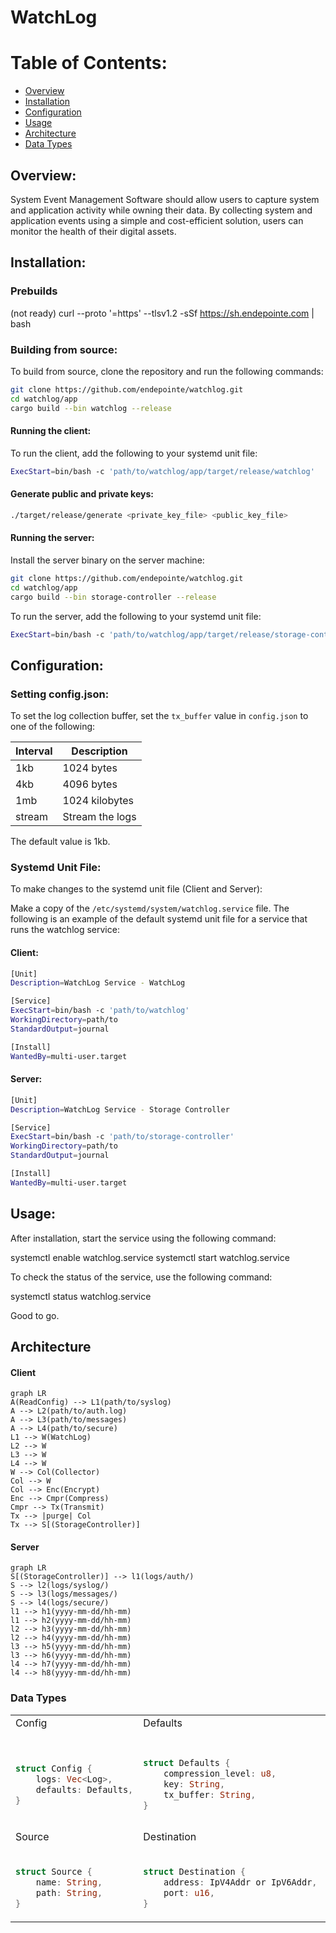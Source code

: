 


# WatchLog

# Table of Contents:

- [Overview](#overview)
- [Installation](#installation)
- [Configuration](#configuration)
- [Usage](#usage)
- [Architecture](#architecture)
- [Data Types](#data-types)

## Overview:
System Event Management Software should allow users to capture system and application activity while owning their data. By collecting system and application events using a simple and cost-efficient solution, users can monitor the health of their digital assets.

## Installation:

### Prebuilds
(not ready) curl --proto '=https' --tlsv1.2 -sSf https://sh.endepointe.com | bash

### Building from source:
To build from source, clone the repository and run the following commands:

```bash
git clone https://github.com/endepointe/watchlog.git
cd watchlog/app
cargo build --bin watchlog --release
```

#### Running the client:

To run the client, add the following to your systemd unit file:

```bash
ExecStart=bin/bash -c 'path/to/watchlog/app/target/release/watchlog'
```

#### Generate public and private keys:

```bash
./target/release/generate <private_key_file> <public_key_file>
```

#### Running the server:

Install the server binary on the server machine:

```bash
git clone https://github.com/endepointe/watchlog.git
cd watchlog/app
cargo build --bin storage-controller --release
```

To run the server, add the following to your systemd unit file:

```bash
ExecStart=bin/bash -c 'path/to/watchlog/app/target/release/storage-controller'
```

## Configuration:

### Setting config.json:
To set the log collection buffer, set the ```tx_buffer``` value in `config.json` to one of the following:

| Interval | Description |
| --- | --- |
| 1kb | 1024 bytes |
| 4kb | 4096 bytes |
| 1mb | 1024 kilobytes |
| stream | Stream the logs |

The default value is 1kb.


### Systemd Unit File:

To make changes to the systemd unit file (Client and Server):

Make a copy of the `/etc/systemd/system/watchlog.service` file. The following is an example of the default systemd unit file for a service that runs the watchlog service:


#### Client:
```bash
[Unit]
Description=WatchLog Service - WatchLog

[Service]
ExecStart=bin/bash -c 'path/to/watchlog'
WorkingDirectory=path/to
StandardOutput=journal

[Install]
WantedBy=multi-user.target
```

#### Server:
```bash
[Unit]
Description=WatchLog Service - Storage Controller

[Service]
ExecStart=bin/bash -c 'path/to/storage-controller'
WorkingDirectory=path/to
StandardOutput=journal

[Install]
WantedBy=multi-user.target
```

## Usage:
After installation, start the service using the following command:

systemctl enable watchlog.service
systemctl start watchlog.service

To check the status of the service, use the following command:

systemctl status watchlog.service

Good to go.


## Architecture

#### Client

```mermaid
graph LR 
A(ReadConfig) --> L1(path/to/syslog)
A --> L2(path/to/auth.log)
A --> L3(path/to/messages)
A --> L4(path/to/secure)
L1 --> W(WatchLog)
L2 --> W
L3 --> W
L4 --> W
W --> Col(Collector)
Col --> W
Col --> Enc(Encrypt)
Enc --> Cmpr(Compress)
Cmpr --> Tx(Transmit)
Tx --> |purge| Col 
Tx --> S[(StorageController)]
``` 

#### Server
```mermaid
graph LR
S[(StorageController)] --> l1(logs/auth/)
S --> l2(logs/syslog/)
S --> l3(logs/messages/)
S --> l4(logs/secure/)
l1 --> h1(yyyy-mm-dd/hh-mm)
l1 --> h2(yyyy-mm-dd/hh-mm)
l2 --> h3(yyyy-mm-dd/hh-mm)
l2 --> h4(yyyy-mm-dd/hh-mm)
l3 --> h5(yyyy-mm-dd/hh-mm)
l3 --> h6(yyyy-mm-dd/hh-mm)
l4 --> h7(yyyy-mm-dd/hh-mm)
l4 --> h8(yyyy-mm-dd/hh-mm)
```

### Data Types

<table>
<tr>
<td>Config</td>
<td>Defaults</td>
<td>Log</td>
</tr>
<tr>
<td>

```rust

struct Config {
    logs: Vec<Log>,
    defaults: Defaults,
}
```
</td>
<td>

```rust

struct Defaults {
    compression_level: u8,
    key: String,
    tx_buffer: String,
}
```
</td>
<td>

```rust

struct Log {
   src: Source,
   dst: Destination,
   compression_level: Option<u8>,
   key: Option<String>,
   tx_buffer: Option<String>,
```
</td>
</tr>
<tr>
<td>Source</td>
<td>Destination</td>
</tr>
<tr>
<td>

```rust

struct Source {
    name: String,
    path: String,
}
```
</td>
<td>

```rust

struct Destination {
    address: IpV4Addr or IpV6Addr,
    port: u16,
}
```
</td>
</tr>
</table>
